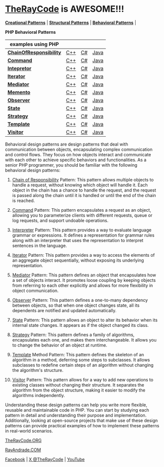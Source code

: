 # [TheRayCode](../../README.md) is AWESOME!!!

**[Creational Patterns](../Creational/README.md)** |  **[Structural Patterns](../Structural/README.md)** | **[Behavioral Patterns](../Behavioral/README.md)** |

**PHP Behavioral Patterns**

| examples using PHP | | | |
|----|---|---|---|
|**[ChainOfResponsibility](./ChainOfResponsibility/README.md)** | [C++](../../CPP/Behavioral/ChainOfResponsibility/README.md) | [C#](../../Csharp/Behavioral/ChainOfResponsibility/README.md) | [Java](../../Java/Behavioral/ChainOfResponsibility/README.md) | 
|**[Command](./Command/README.md)** | [C++](../../CPP/Behavioral/Command/README.md) | [C#](../../Csharp/Behavioral/Command/README.md) | [Java](../../Java/Behavioral/Command/README.md) |
|**[Intepretor](./Intepretor/README.md)** | [C++](../../CPP/Behavioral/Intepretor/README.md) | [C#](../../Csharp/Behavioral/Intepretor/README.md) | [Java](../../Java/Behavioral/Intepretor/README.md) |
|**[Iterator](./Iterator/README.md)** | [C++](../../CPP/Behavioral/Iterator/README.md) | [C#](../../Csharp/Behavioral/Iterator/README.md) | [Java](../../Java/Behavioral/Iterator/README.md) |
|**[Mediator](./Mediator/README.md)** | [C++](../../CPP/Behavioral/Mediator/README.md) | [C#](../../Csharp/Behavioral/Mediator/README.md) | [Java](../../Java/Behavioral/Mediator/README.md) |
|**[Memento](./Memento/README.md)** | [C++](../../CPP/Behavioral/Memento/README.md) | [C#](../../Csharp/Behavioral/Memento/README.md) | [Java](../../Java/Behavioral/Memento/README.md) |
|**[Observer](./Observer/README.md)** | [C++](../../CPP/Behavioral/Observer/README.md) | [C#](../../Csharp/Behavioral/Observer/README.md) | [Java](../../Java/Behavioral/Observer/README.md) |
|**[State](./State/README.md)** | [C++](../../CPP/Behavioral/State/README.md) | [C#](../../Csharp/Behavioral/State/README.md) | [Java](../../Java/Behavioral/State/README.md) | 
|**[Strategy](./Strategy/README.md)** | [C++](../../CPP/Behavioral/Strategy/README.md) | [C#](../../Csharp/Behavioral/Strategy/README.md) | [Java](../../Java/Behavioral/Strategy/README.md) |
|**[Template](./Template/README.md)**  | [C++](../../CPP/Behavioral/Template/README.md) | [C#](../../Csharp/Behavioral/Template/README.md) | [Java](../../Java/Behavioral/Template/README.md) |
|**[Visitor](./Visitor/README.md)** | [C++](../../CPP/Behavioral/Visitor/README.md) | [C#](../../Csharp/Behavioral/Visitor/README.md) | [Java](../../Java/Behavioral/Visitor/README.md) |


Behavioral design patterns are design patterns that deal with communication between objects, encapsulating complex communication and control flows. They focus on how objects interact and communicate with each other to achieve specific behaviors and functionalities. As a senior PHP programmer, you should be familiar with the following behavioral design patterns:

1. [Chain of Responsibility](./ChainOfResponsibility/README.md) Pattern: This pattern allows multiple objects to handle a request, without knowing which object will handle it. Each object in the chain has a chance to handle the request, and the request is passed along the chain until it is handled or until the end of the chain is reached.

2. [Command](./Command/README.md) Pattern: This pattern encapsulates a request as an object, allowing you to parameterize clients with different requests, queue or log requests, and support undoable operations.

3. [Interpreter](./Interpreter/README.md) Pattern: This pattern provides a way to evaluate language grammar or expressions. It defines a representation for grammar rules along with an interpreter that uses the representation to interpret sentences in the language.

4. [Iterator](./Iterator/README.md) Pattern: This pattern provides a way to access the elements of an aggregate object sequentially, without exposing its underlying representation.

5. [Mediator](./Mediator/README.md) Pattern: This pattern defines an object that encapsulates how a set of objects interact. It promotes loose coupling by keeping objects from referring to each other explicitly and allows for more flexibility in object communication.

6. [Observer](./Observer/README.md) Pattern: This pattern defines a one-to-many dependency between objects, so that when one object changes state, all its dependents are notified and updated automatically.

7. [State](./State/README.md) Pattern: This pattern allows an object to alter its behavior when its internal state changes. It appears as if the object changed its class.

8. [Strategy](./Strategy/README.md) Pattern: This pattern defines a family of algorithms, encapsulates each one, and makes them interchangeable. It allows you to change the behavior of an object at runtime.

9. [Template](./Template/README.md) Method Pattern: This pattern defines the skeleton of an algorithm in a method, deferring some steps to subclasses. It allows subclasses to redefine certain steps of an algorithm without changing the algorithm's structure.

10. [Visitor](./Visitor/README.md) Pattern: This pattern allows for a way to add new operations to existing classes without changing their structure. It separates the algorithm from the object structure, making it easier to modify the algorithms independently.

Understanding these design patterns can help you write more flexible, reusable and maintainable code in PHP. You can start by studying each pattern in detail and understanding their purpose and implementation. Additionally, looking at open-source projects that make use of these design patterns can provide practical examples of how to implement these patterns in real-world scenarios.


[TheRayCode.ORG](https://www.TheRayCode.org)

[RayAndrade.COM](https://www.RayAndrade.com)

[Facebook](https://www.facebook.com/TheRayCode/) | [X @TheRayCode](https://www.x.com/TheRayCode/) | [YouTube](https://www.youtube.com/TheRayCode/)
